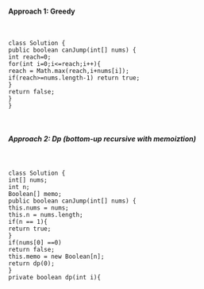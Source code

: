 #### Approach 1: Greedy
​
```
class Solution {
public boolean canJump(int[] nums) {
int reach=0;
for(int i=0;i<=reach;i++){
reach = Math.max(reach,i+nums[i]);
if(reach>=nums.length-1) return true;
}
return false;
}
}
```
​
##### Approach 2: Dp (bottom-up recursive with memoiztion)
​
```
class Solution {
int[] nums;
int n;
Boolean[] memo;
public boolean canJump(int[] nums) {
this.nums = nums;
this.n = nums.length;
if(n == 1){
return true;
}
if(nums[0] ==0)
return false;
this.memo = new Boolean[n];
return dp(0);
}
private boolean dp(int i){
